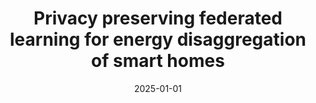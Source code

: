 ---
title: "Privacy preserving federated learning for energy disaggregation of smart homes"
authors: "M. Ali, A. Kumar, and B. J. Choi"
date: 2025-01-01
venue: "IET Cyber-Physical Systems: Theory & Applications"
volume: "10"
number: "1"
pages: "e70013"
doi: "https://doi.org/10.1049/cps2.70013"
type: "manuscript"
category: "manuscripts"
layout: single
author_profile: true
--- 